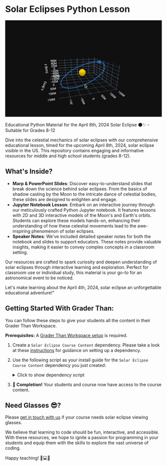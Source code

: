 # Solar Eclipses Python Lesson

![3D model of earth's orbit](./images/earth-orbit.gif)

Educational Python Material for the April 8th, 2024 Solar Eclipse 🌑✨ - Suitable for Grades 8-12

Dive into the celestial mechanics of solar eclipses with our comprehensive educational lesson, timed for the upcoming April 8th, 2024, solar eclipse visible in the US. This repository contains engaging and informative resources for middle and high school students (grades 8-12).

## What's Inside?

- **Marp & PowerPoint Slides**: Discover easy-to-understand slides that break down the science behind solar eclipses. From the basics of shadow casting by the Moon to the intricate dance of celestial bodies, these slides are designed to enlighten and engage.
- **Jupyter Notebook Lesson**: Embark on an interactive journey through our meticulously crafted Python Jupyter notebook. It features lessons with 2D and 3D interactive models of the Moon's and Earth's orbits. Students can explore these models hands-on, enhancing their understanding of how these celestial movements lead to the awe-inspiring phenomenon of solar eclipses.
- **Speaker Notes**: We've included detailed speaker notes for both the notebook and slides to support educators. These notes provide valuable insights, making it easier to convey complex concepts in a classroom setting.

Our resources are crafted to spark curiosity and deepen understanding of solar eclipses through interactive learning and exploration. Perfect for classroom use or individual study, this material is your go-to for an astronomical event to be noticed.

Let's make learning about the April 4th, 2024, solar eclipse an unforgettable educational adventure!"

## Getting Started With Grader Than:

You can follow these steps to give your students all the content in their Grader Than Workspace.

**Prerequisites:** A [Grader Than Workspace setup](https://docs.graderthan.com/workspace/create/) is required.

1. Create a `Solar Eclipse Course Content` dependency. Please take a look at these [instructions](https://docs.graderthan.com/workspace/config/#create-a-dependency) for guidance on setting up a dependency.
2. Use the following script as your install guide for the `Solar Eclipse Course Content` dependency you just created:

   <details>
   <summary>Click to show dependency script</summary>

   ```shell
    #!/bin/bash

    # Installs an extension that allows you to view marp slide in your workspace
    gt_extension_installer install marp-team.marp-vscode &

    # Updates the marp settings to enable HTML usage
    jq '. + {"markdown.marp.enableHtml": true}' /home/developer/.ide/data/User/settings.json | sponge /home/developer/.ide/data/User/settings.json

    # Clones the solar eclipse content in the workspace code dir
    cd "/home/developer/Documents/code/"
    GIT_REPO_URL=https://github.com/graderthan/solar-eclipses-2024.git
    
    repo_name=$(basename -- "${GIT_REPO_URL}")
    repo_name="${repo_name%.*}"
    
    if [ -d "./$repo_name" ]; then
      # The local repo exists.
      cd "./$repo_name"
      # Save student's local changes
      git stash save
      # Get the latest content
      git pull -X ours
      # Overwrite conflicting new changes with the student's saved changes 
      git stash pop
      git checkout --theirs .
      git add .
    else
      # The local repo does not exist b/c it's the first time.
      git clone "${GIT_REPO_URL}"
    fi
    
    wait
    
    # If anything goes wrong, don't prevent the workspace from starting.
    exit 0
   ```

   </details>

3. **🥳 Completion!** Your students and course now have access to the course content.

## Need Glasses 😎?

Please [get in touch with us](https://portal.graderthan.com/contact-us/) if your course needs solar eclipse viewing glasses.

We believe that learning to code should be fun, interactive, and accessible. With these resources, we hope to ignite a passion for programming in your students and equip them with the skills to explore the vast universe of coding.

Happy teaching! 🍎💻🌈
